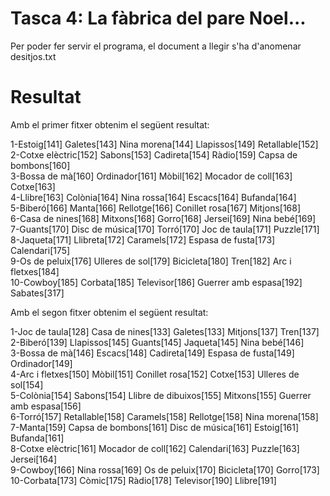 # Tasca 4: La fàbrica del pare Noel...

Per poder fer servir el programa, el document a llegir s'ha d'anomenar desitjos.txt

# Resultat

Amb el primer fitxer obtenim el següent resultat:

1-Estoig[141] Galetes[143] Nina morena[144] Llapissos[149] Retallable[152] </br>
2-Cotxe elèctric[152] Sabons[153] Cadireta[154] Ràdio[159] Capsa de bombons[160] </br>
3-Bossa de mà[160] Ordinador[161] Mòbil[162] Mocador de coll[163] Cotxe[163] </br>
4-Llibre[163] Colònia[164] Nina rossa[164] Escacs[164] Bufanda[164] </br> 
5-Biberó[166] Manta[166] Rellotge[166] Conillet rosa[167] Mitjons[168] </br> 
6-Casa de nines[168] Mitxons[168] Gorro[168] Jersei[169] Nina bebé[169] </br> 
7-Guants[170] Disc de música[170] Torró[170] Joc de taula[171] Puzzle[171] </br> 
8-Jaqueta[171] Llibreta[172] Caramels[172] Espasa de fusta[173] Calendari[175] </br> 
9-Os de peluix[176] Ulleres de sol[179] Bicicleta[180] Tren[182] Arc i fletxes[184] </br> 
10-Cowboy[185] Corbata[185] Televisor[186] Guerrer amb espasa[192] Sabates[317] 

Amb el segon fitxer obtenim el següent resultat:

1-Joc de taula[128] Casa de nines[133] Galetes[133] Mitjons[137] Tren[137] </br>
2-Biberó[139] Llapissos[145] Guants[145] Jaqueta[145] Nina bebé[146] </br>
3-Bossa de mà[146] Escacs[148] Cadireta[149] Espasa de fusta[149] Ordinador[149] </br>
4-Arc i fletxes[150] Mòbil[151] Conillet rosa[152] Cotxe[153] Ulleres de sol[154] </br>
5-Colònia[154] Sabons[154] Llibre de dibuixos[155] Mitxons[155] Guerrer amb espasa[156] </br>
6-Torró[157] Retallable[158] Caramels[158] Rellotge[158] Nina morena[158] </br>
7-Manta[159] Capsa de bombons[161] Disc de música[161] Estoig[161] Bufanda[161] </br>
8-Cotxe elèctric[161] Mocador de coll[162] Calendari[163] Puzzle[163] Jersei[164] </br>
9-Cowboy[166] Nina rossa[169] Os de peluix[170] Bicicleta[170] Gorro[173] </br>
10-Corbata[173] Còmic[175] Ràdio[178] Televisor[190] Llibre[191] </br>
